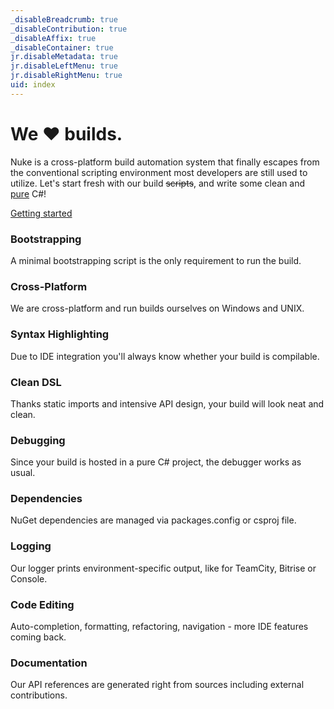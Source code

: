 ```yaml
---
_disableBreadcrumb: true
_disableContribution: true
_disableAffix: true
_disableContainer: true
jr.disableMetadata: true
jr.disableLeftMenu: true
jr.disableRightMenu: true
uid: index
---
```


<div class="jumbotron">
  <div class="container">
    <div class="row">
        <h1>We &hearts; builds.</h1>
        <p class="lead">Nuke is a cross-platform build automation system that finally escapes from the conventional scripting environment most developers are still used to utilize. Let's start fresh with our build <strike>scripts</strike>, and write some clean and <u>pure</u> C#!</p>
        <p class="lead"><a class="btn btn-primary btn-lg" href="/getting-started.html" role="button">Getting started</a></p>
      </div>
  </div>
</div>

<div class="container features">
  <div class="row">
    <div class="col-lg-12">
      <div class="row">
        <div class="col-xs-12 col-sm-6 col-md-4 col-lg-4">
          <div class="media">
            <div class="media-left media-middle" href="#">
              <span class="icon icon-switch"></span>
            </div>
            <div class="media-body">
              <h3>Bootstrapping</h3>
              A minimal bootstrapping script is the only requirement to run the build.
            </div>
          </div>
        </div>
        <div class="col-xs-12 col-sm-6 col-md-4 col-lg-4">
          <div class="media">
            <div class="media-left media-middle" href="#">
              <span class="icon icon-chip"></span>
            </div>
            <div class="media-body">
              <h3>Cross-Platform</h3>
              We are cross-platform and run builds ourselves on Windows and UNIX.
            </div>
          </div>
        </div>
        <div class="col-xs-12 col-sm-6 col-md-4 col-lg-4">
          <div class="media">
            <div class="media-left media-middle" href="#">
              <span class="icon icon-alarm2"></span>
            </div>
            <div class="media-body">
              <h3>Syntax Highlighting</h3>
              Due to IDE integration you'll always know whether your build is compilable.
            </div>
          </div>
        </div>
        <div class="col-xs-12 col-sm-6 col-md-4 col-lg-4">
          <div class="media">
            <div class="media-left media-middle" href="#">
              <span class="icon icon-brain"></span>
            </div>
            <div class="media-body">
              <h3>Clean DSL</h3>
              Thanks static imports and intensive API design, your build will look neat and clean.
            </div>
          </div>
        </div>
        <div class="col-xs-12 col-sm-6 col-md-4 col-lg-4">
          <div class="media">
            <div class="media-left media-middle" href="#">
              <span class="icon icon-bug2"></span>
            </div>
            <div class="media-body">
              <h3>Debugging</h3>
              Since your build is hosted in a pure C# project, the debugger works as usual.
            </div>
          </div>
        </div>
        <div class="col-xs-12 col-sm-6 col-md-4 col-lg-4">
          <div class="media">
            <div class="media-left media-middle" href="#">
              <span class="icon icon-tree5"></span>
            </div>
            <div class="media-body">
              <h3>Dependencies</h3>
              NuGet dependencies are managed via packages.config or csproj file.
            </div>
          </div>
        </div>
        <div class="col-xs-12 col-sm-6 col-md-4 col-lg-4">
          <div class="media">
            <div class="media-left media-middle" href="#">
              <span class="icon icon-notebook"></span>
            </div>
            <div class="media-body">
              <h3>Logging</h3>
              Our logger prints environment-specific output, like for TeamCity, Bitrise or Console.
            </div>
          </div>
        </div>
        <div class="col-xs-12 col-sm-6 col-md-4 col-lg-4">
          <div class="media">
            <div class="media-left media-middle" href="#">
              <span class="icon icon-keyboard"></span>
            </div>
            <div class="media-body">
              <h3>Code Editing</h3>
              Auto-completion, formatting, refactoring, navigation - more IDE features coming back.
            </div>
          </div>
        </div>
        <div class="col-xs-12 col-sm-6 col-md-4 col-lg-4">
          <div class="media">
            <div class="media-left media-middle" href="#">
              <span class="icon icon-books"></span>
            </div>
            <div class="media-body">
              <h3>Documentation</h3>
              Our API references are generated right from sources including external contributions.
            </div>
          </div>
        </div>
      </div>
    </div>
  </div>
</div>


<!--<div class="embed-responsive embed-responsive-16by9">
    <iframe class="embed-responsive-item" src="//www.youtube.com/embed/ePbKGoIGAXY"></iframe>
</div>-->